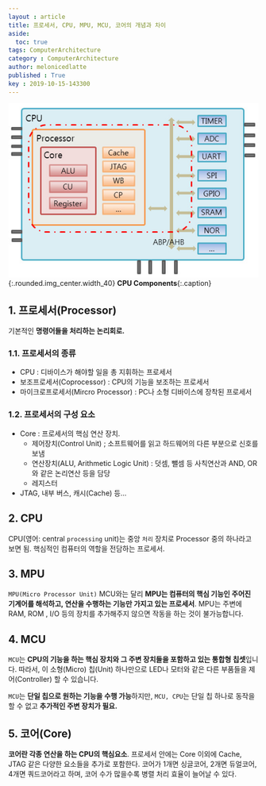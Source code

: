 ```yaml
---
layout : article
title: 프로세서, CPU, MPU, MCU, 코어의 개념과 차이
aside:
  toc: true
tags: ComputerArchitecture
category : ComputerArchitecture
author: melonicedlatte
published : True
key : 2019-10-15-143300
---
```


![image](/assets/images/201910/cpu_components.jfif){:.rounded.img_center.width_40}
**CPU Components**{:.caption}

## 1. 프로세서(Processor)

기본적인 **명령어들을 처리하는 논리회로.**

### 1.1. 프로세서의 종류

- CPU : 디바이스가 해야할 일을 총 지휘하는 프로세서
- 보조프로세서(Coprocessor) : CPU의 기능을 보조하는 프로세서
- 마이크로프로세서(Mircro Processor) : PC나 소형 디바이스에 장착된 프로세서

### 1.2. 프로세서의 구성 요소

- Core : 프로세서의 핵심 연산 장치.
	- 제어장치(Control Unit) ; 소프트웨어를 읽고 하드웨어의 다른 부분으로 신호를 보냄
	- 연산장치(ALU, Arithmetic Logic Unit) : 덧셈, 뺄셈 등 사칙연산과 AND, OR와 같은 논리연산 등을 담당
	- 레지스터
- JTAG, 내부 버스, 캐시(Cache) 등...


## 2. CPU

CPU(영어: central `processing` unit)는 중앙 `처리` 장치로 Processor 중의 하나라고 보면 됨. 핵심적인 컴퓨터의 역할을 전담하는 프로세서.


## 3. MPU

`MPU(Micro Processor Unit)` MCU와는 달리 **MPU는 컴퓨터의 핵심 기능인 주어진 기계어를 해석하고, 연산을 수행하는 기능만 가지고 있는 프로세서**. MPU는 주변에 RAM, ROM , I/O 등의 장치를 추가해주지 않으면 작동을 하는 것이 불가능합니다.


## 4. MCU

`MCU`는 **CPU의 기능을 하는 핵심 장치와 그 주변 장치들을 포함하고 있는 통합형 칩셋**입니다. 따라서, 이 소형(Micro) 칩(Unit) 하나만으로 LED나 모터와 같은 다른 부품들을 제어(Controller) 할 수 있습니다. 

`MCU`는 **단일 칩으로 원하는 기능을 수행 가능**하지만, `MCU, CPU`는 단일 칩 하나로 동작을 할 수 없고 **추가적인 주변 장치가 필요.**


## 5. 코어(Core)

**코어란 각종 연산을 하는 CPU의 핵심요소**. 프로세서 안에는 Core 이외에 Cache, JTAG 같은 다양한 요소들을 추가로 포함한다. 코어가 1개면 싱글코어, 2개면 듀얼코어, 4개면 쿼드코어라고 하며, 코어 수가 많을수록 병렬 처리 효율이 늘어날 수 있다. 
